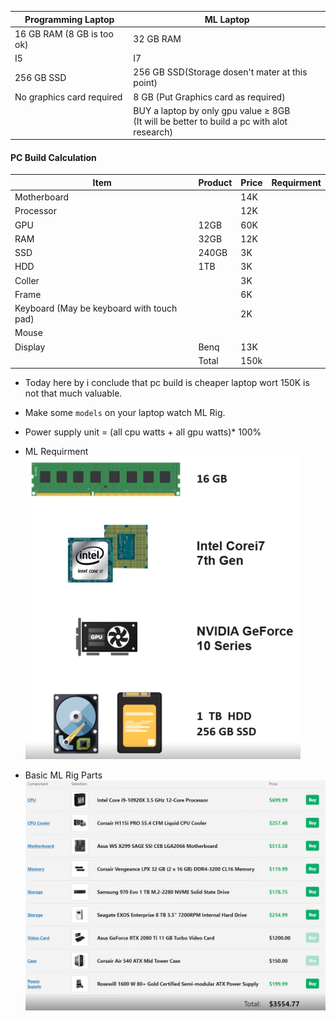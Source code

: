 |Programming Laptop|ML Laptop
|--|--
| 16 GB RAM (8 GB is too ok)|32 GB RAM
|I5 |I7
|256 GB SSD|256 GB SSD(Storage dosen't mater at this point)
|No graphics card required|8 GB (Put Graphics card as required)
||BUY a laptop by only gpu value $\geqslant$ 8GB </br>(It will be better to build a pc with alot research)

#### PC Build Calculation
| Item |Product| Price | Requirment
|--|--|--|--
|Motherboard||14K
|Processor||12K
|GPU|12GB|60K
|RAM|32GB|12K
|SSD|240GB|3K
|HDD|1TB|3K
|Coller||3K
|Frame||6K
|Keyboard (May be keyboard with touch pad)||2K
|Mouse
|Display|Benq|13K
||Total |150k
- Today here by i conclude that pc build is cheaper laptop wort 150K is not that much valuable.
- Make some `models` on your  laptop watch ML Rig.
- Power supply unit = (all cpu watts + all gpu watts)* 100%

- ML Requirment 
![img](Resource/Ml-Requirment.png)
- Basic ML Rig Parts
![parts](Resource/Parts-of-ML-Rig.png)
